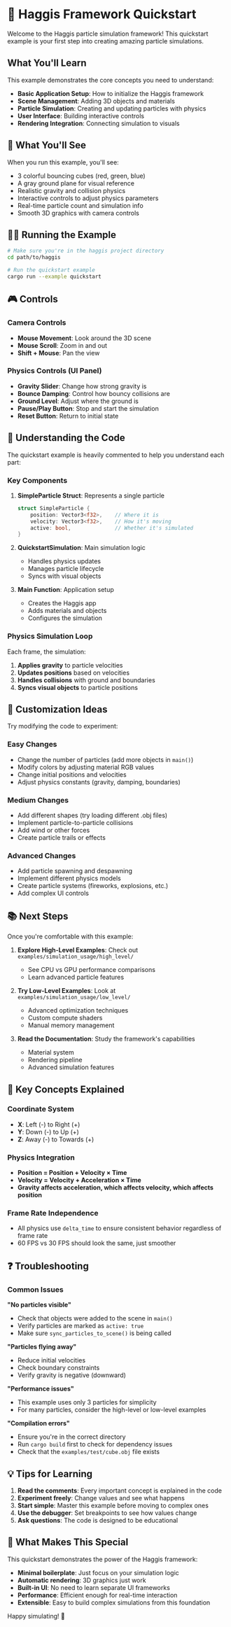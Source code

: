 # 🚀 Haggis Framework Quickstart

Welcome to the Haggis particle simulation framework! This quickstart example is your first step into creating amazing particle simulations.

## What You'll Learn

This example demonstrates the core concepts you need to understand:

- **Basic Application Setup**: How to initialize the Haggis framework
- **Scene Management**: Adding 3D objects and materials
- **Particle Simulation**: Creating and updating particles with physics
- **User Interface**: Building interactive controls
- **Rendering Integration**: Connecting simulation to visuals

## 🎯 What You'll See

When you run this example, you'll see:
- 3 colorful bouncing cubes (red, green, blue)
- A gray ground plane for visual reference
- Realistic gravity and collision physics
- Interactive controls to adjust physics parameters
- Real-time particle count and simulation info
- Smooth 3D graphics with camera controls

## 🏃‍♂️ Running the Example

```bash
# Make sure you're in the haggis project directory
cd path/to/haggis

# Run the quickstart example
cargo run --example quickstart
```

## 🎮 Controls

### Camera Controls
- **Mouse Movement**: Look around the 3D scene
- **Mouse Scroll**: Zoom in and out
- **Shift + Mouse**: Pan the view

### Physics Controls (UI Panel)
- **Gravity Slider**: Change how strong gravity is
- **Bounce Damping**: Control how bouncy collisions are
- **Ground Level**: Adjust where the ground is
- **Pause/Play Button**: Stop and start the simulation
- **Reset Button**: Return to initial state

## 📖 Understanding the Code

The quickstart example is heavily commented to help you understand each part:

### Key Components

1. **SimpleParticle Struct**: Represents a single particle
   ```rust
   struct SimpleParticle {
       position: Vector3<f32>,    // Where it is
       velocity: Vector3<f32>,    // How it's moving
       active: bool,              // Whether it's simulated
   }
   ```

2. **QuickstartSimulation**: Main simulation logic
   - Handles physics updates
   - Manages particle lifecycle
   - Syncs with visual objects

3. **Main Function**: Application setup
   - Creates the Haggis app
   - Adds materials and objects
   - Configures the simulation

### Physics Simulation Loop

Each frame, the simulation:
1. **Applies gravity** to particle velocities
2. **Updates positions** based on velocities
3. **Handles collisions** with ground and boundaries
4. **Syncs visual objects** to particle positions

## 🔧 Customization Ideas

Try modifying the code to experiment:

### Easy Changes
- Change the number of particles (add more objects in `main()`)
- Modify colors by adjusting material RGB values
- Change initial positions and velocities
- Adjust physics constants (gravity, damping, boundaries)

### Medium Changes
- Add different shapes (try loading different .obj files)
- Implement particle-to-particle collisions
- Add wind or other forces
- Create particle trails or effects

### Advanced Changes
- Add particle spawning and despawning
- Implement different physics models
- Create particle systems (fireworks, explosions, etc.)
- Add complex UI controls

## 📚 Next Steps

Once you're comfortable with this example:

1. **Explore High-Level Examples**: Check out `examples/simulation_usage/high_level/`
   - See CPU vs GPU performance comparisons
   - Learn advanced particle features

2. **Try Low-Level Examples**: Look at `examples/simulation_usage/low_level/`
   - Advanced optimization techniques
   - Custom compute shaders
   - Manual memory management

3. **Read the Documentation**: Study the framework's capabilities
   - Material system
   - Rendering pipeline
   - Advanced simulation features

## 🧠 Key Concepts Explained

### Coordinate System
- **X**: Left (-) to Right (+)
- **Y**: Down (-) to Up (+) 
- **Z**: Away (-) to Towards (+)

### Physics Integration
- **Position = Position + Velocity × Time**
- **Velocity = Velocity + Acceleration × Time**
- **Gravity affects acceleration, which affects velocity, which affects position**

### Frame Rate Independence
- All physics use `delta_time` to ensure consistent behavior regardless of frame rate
- 60 FPS vs 30 FPS should look the same, just smoother

## ❓ Troubleshooting

### Common Issues

**"No particles visible"**
- Check that objects were added to the scene in `main()`
- Verify particles are marked as `active: true`
- Make sure `sync_particles_to_scene()` is being called

**"Particles flying away"**
- Reduce initial velocities
- Check boundary constraints
- Verify gravity is negative (downward)

**"Performance issues"**
- This example uses only 3 particles for simplicity
- For many particles, consider the high-level or low-level examples

**"Compilation errors"**
- Ensure you're in the correct directory
- Run `cargo build` first to check for dependency issues
- Check that the `examples/test/cube.obj` file exists

## 💡 Tips for Learning

1. **Read the comments**: Every important concept is explained in the code
2. **Experiment freely**: Change values and see what happens
3. **Start simple**: Master this example before moving to complex ones
4. **Use the debugger**: Set breakpoints to see how values change
5. **Ask questions**: The code is designed to be educational

## 🌟 What Makes This Special

This quickstart demonstrates the power of the Haggis framework:
- **Minimal boilerplate**: Just focus on your simulation logic
- **Automatic rendering**: 3D graphics just work
- **Built-in UI**: No need to learn separate UI frameworks
- **Performance**: Efficient enough for real-time interaction
- **Extensible**: Easy to build complex simulations from this foundation

Happy simulating! 🎉
